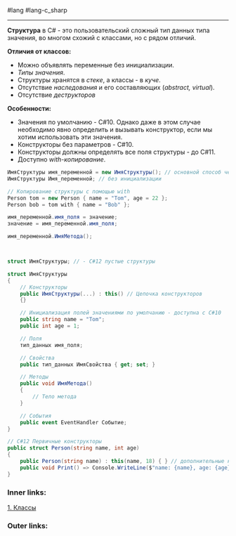 #lang #lang-c_sharp 

---
**Структура** в C# - это пользовательский сложный тип данных типа значения, во многом схожий с классами, но с рядом отличий.

**Отличия от классов:**
- Можно объявлять переменные без инициализации.
- *Типы значения*.
- Структуры хранятся в *стеке*, а классы - в *куче*.
- Отсутствие *наследования* и его составляющих (*abstract, virtual*).
- Отсутствие *деструкторов*

**Особенности:**
- Значения по умолчанию - C#10. Однако даже в этом случае необходимо явно определить и вызывать конструктор, если мы хотим использовать эти значения.
- Конструкторы без параметров - C#10.
- Конструкторы должны определять все поля структуры - до C#11.
- Доступно *with-копирование*.


```csharp
ИмяСтруктуры имя_переменной = new ИмяСтруктуры(); // основной способ через вызов конструктора
ИмяСтруктуры Имя_переменной; // без инициализации

// Копирование структуры с помощью with
Person tom = new Person { name = "Tom", age = 22 };
Person bob = tom with { name = "Bob" };

имя_переменной.имя_поля = значение;
значение = имя_переменной.имя_поля;

имя_переменной.ИмяМетода();



struct ИмяСтруктуры; // - C#12 пустые структуры

struct ИмяСтруктуры
{
	// Конструкторы
	public ИмяСтруктуры(...) : this() // Цепочка конструкторов
	{}

	// Инициализация полей значениями по умолчанию - доступна с C#10
    public string name = "Tom";
    public int age = 1;

    // Поля
    тип_данных имя_поля;

    // Свойства
    public тип_данных ИмяСвойства { get; set; }

    // Методы
    public void ИмяМетода()
    {
        // Тело метода
    }

    // События
    public event EventHandler Событие;
}

// C#12 Первичные конструкторы
public struct Person(string name, int age)
{
    public Person(string name) : this(name, 18) { } // дополнительные конструкторы должны вызывать первичный
    public void Print() => Console.WriteLine($"name: {name}, age: {age}");
}
```

### Inner links:
[1. Классы](1.%20Lang/C-sharp/0.%20Введение/2.%20Классы%20и%20структуры/1.%20Классы.md)

### Outer links:



